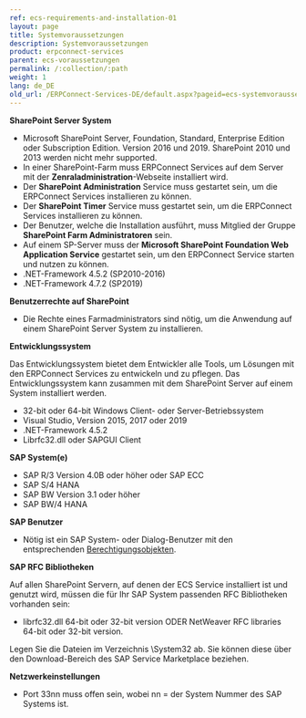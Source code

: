 ```yaml
---
ref: ecs-requirements-and-installation-01
layout: page
title: Systemvoraussetzungen
description: Systemvoraussetzungen
product: erpconnect-services
parent: ecs-voraussetzungen
permalink: /:collection/:path
weight: 1
lang: de_DE
old_url: /ERPConnect-Services-DE/default.aspx?pageid=ecs-systemvoraussetzungen
---
```


**SharePoint Server System** 

- Microsoft SharePoint Server, Foundation, Standard, Enterprise Edition oder Subscription Edition. Version 2016 und 2019. SharePoint 2010 und 2013 werden nicht mehr supported.  
- In einer SharePoint-Farm muss ERPConnect Services auf dem Server mit der **Zenraladministration**-Webseite installiert wird.
- Der **SharePoint Administration** Service muss gestartet sein, um die ERPConnect Services installieren zu können.
- Der **SharePoint Timer** Service muss gestartet sein, um die ERPConnect Services installieren zu können.
- Der Benutzer, welche die Installation ausführt, muss Mitglied der Gruppe **SharePoint Farm Administratoren** sein. 
- Auf einem SP-Server muss der **Microsoft SharePoint Foundation Web Application Service** gestartet sein, um den ERPConnect Service starten und nutzen zu können.
- .NET-Framework 4.5.2 (SP2010-2016) 
- .NET-Framework 4.7.2 (SP2019)

**Benutzerrechte auf SharePoint** 

- Die Rechte eines Farmadministrators sind nötig, um die Anwendung auf einem SharePoint Server System zu installieren.

**Entwicklungssystem**

Das Entwicklungssystem bietet dem Entwickler alle Tools, um Lösungen mit den ERPConnect Services zu entwickeln und zu pflegen. Das Entwicklungssystem kann zusammen mit dem SharePoint Server auf einem System installiert werden.

- 32-bit oder 64-bit Windows Client- oder Server-Betriebssystem
- Visual Studio, Version 2015, 2017 oder 2019
- .NET-Framework 4.5.2
- Librfc32.dll oder SAPGUI Client 

**SAP System(e)**

- SAP R/3 Version 4.0B oder höher oder SAP ECC
- SAP S/4 HANA
- SAP BW Version 3.1 oder höher
- SAP BW/4 HANA

**SAP Benutzer**

- Nötig ist ein SAP System- oder Dialog-Benutzer mit den entsprechenden [Berechtigungsobjekten](https://kb.theobald-software.com/sap/authority-objects-sap-user-rights).

**SAP RFC Bibliotheken**

Auf allen SharePoint Servern, auf denen der ECS Service installiert ist und genutzt wird, müssen die für Ihr SAP System passenden RFC Bibliotheken vorhanden sein: 

- librfc32.dll 64-bit oder 32-bit version ODER 
NetWeaver RFC libraries 64-bit oder 32-bit version. 

Legen Sie die Dateien im Verzeichnis \System32 ab. Sie können diese über den Download-Bereich des SAP Service Marketplace beziehen.

**Netzwerkeinstellungen**

- Port 33nn muss offen sein, wobei nn = der System Nummer des SAP Systems ist.